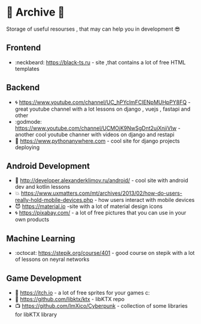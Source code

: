 # 🐜 Archive 🐜
Storage of useful resourses , that may can help you in development 😎 
## Frontend
- :neckbeard: https://black-ts.ru - site ,that contains a lot of free HTML templates 
## Backend
- 🌀 https://www.youtube.com/channel/UC_hPYclmFCIENpMUHpPY8FQ - great youtube channel with a lot lessons on django , vuejs , fastapi and other
- :godmode:  https://www.youtube.com/channel/UCMOjK9NwSgDnt2ujXnjiVIw - another cool youtube channer with videos on django and restapi
- :japanese_goblin: https://www.pythonanywhere.com - cool site for django projects deploying
## Android Development
- 🔋 http://developer.alexanderklimov.ru/android/ - cool site with android dev and kotlin lessons
- :collision: https://www.uxmatters.com/mt/archives/2013/02/how-do-users-really-hold-mobile-devices.php - how users interact with mobile devices
- :smiling_imp: https://material.io -site with a lot of material design icons
- 🌀 https://pixabay.com/ - a lot of free pictures that you can use in your own products
## Machine Learning
- :octocat: https://stepik.org/course/401 - good course on stepik with a lot of lessons on neyral networks
## Game Development
- :dog: https://itch.io - a lot of free sprites for your games c:
- :ghost: https://github.com/libktx/ktx - libKTX repo
- :tv: https://github.com/ImXico/Cyberpunk - collection of some libraries for libKTX library
